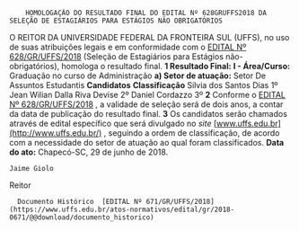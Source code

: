         HOMOLOGAÇÃO DO RESULTADO FINAL DO EDITAL Nº 628GRUFFS2018 DA SELEÇÃO DE ESTAGIÁRIOS PARA ESTÁGIOS NÃO OBRIGATÓRIOS  

 O REITOR DA UNIVERSIDADE FEDERAL DA FRONTEIRA SUL (UFFS), no uso de suas atribuições legais e em conformidade com o [EDITAL Nº 628/GR/UFFS/2018](https://www.uffs.edu.br/atos-normativos/edital/gr/2018-0628)  (Seleção de Estagiários para Estágios não-obrigatórios), homologa o resultado final.  **1 Resultado Final:**  **I - Área/Curso:** Graduação no curso de Administração **a) Setor de atuação:** Setor De Assuntos Estudantis     **Candidatos**    **Classificação**      Silvia dos Santos Dias   1º     Jean Wilian Dalla Riva Devise   2º     Daniel Cordazzo   3º       **2** Conforme o [EDITAL Nº 628/GR/UFFS/2018](https://www.uffs.edu.br/atos-normativos/edital/gr/2018-0628)  , a validade de seleção será de dois anos, a contar da data de publicação do resultado final.   **3** Os candidatos serão chamados através de edital específico que será divulgado no *site*  [www.uffs.edu.br](http://www.uffs.edu.br/)  , seguindo a ordem de classificação, de acordo com a necessidade do setor de atuação ao qual foram classificados.      **Data do ato:** Chapecó-SC, 29 de junho de 2018.   
 

    Jaime Giolo   
 Reitor 

      Documento Histórico  [EDITAL Nº 671/GR/UFFS/2018](https://www.uffs.edu.br/atos-normativos/edital/gr/2018-0671/@@download/documento_historico)     
      